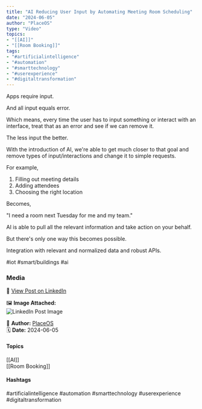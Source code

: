 ```yaml
---
title: "AI Reducing User Input by Automating Meeting Room Scheduling"  
date: "2024-06-05"  
author: "PlaceOS"  
type: "Video"  
topics:  
- "[[AI]]"  
- "[[Room Booking]]"    
tags:  
- "#artificialintelligence"  
- "#automation"  
- "#smarttechnology"  
- "#userexperience"  
- "#digitaltransformation" 
---
```


 

Apps require input.

And all input equals error.

Which means, every time the user has to input something or interact with an interface, treat that as an error and see if we can remove it.

The less input the better.

With the introduction of AI, we're able to get much closer to that goal and remove types of input/interactions and change it to simple requests.

For example,  
  
1. Filling out meeting details  
2. Adding attendees  
3. Choosing the right location

Becomes,  
  
"I need a room next Tuesday for me and my team."

AI is able to pull all the relevant information and take action on your behalf.

But there's only one way this becomes possible.

Integration with relevant and normalized data and robust APIs.

#iot #smart/buildings #ai

### Media

🔗 [View Post on LinkedIn](https://www.linkedin.com/feed/update/urn:li:activity:7203991657300578304)  
  
🖼 **Image Attached:**  
![LinkedIn Post Image](https://media.licdn.com/dms/image/v2/D5605AQFCQeW8j7eQlA/videocover-high/videocover-high/0/1717565440262?e=1742263200&v=beta&t=2ONlje7iNgKhIP7y_E9WE-oDHtkeFocpUn-2yY-fMKA)  
  
👤 **Author:** [PlaceOS](https://www.linkedin.com/company/placeos/)  
🗓️ **Date:** 2024-06-05

#### Topics

[[AI]]  
[[Room Booking]]  

#### Hashtags

#artificialintelligence #automation #smarttechnology #userexperience #digitaltransformation
